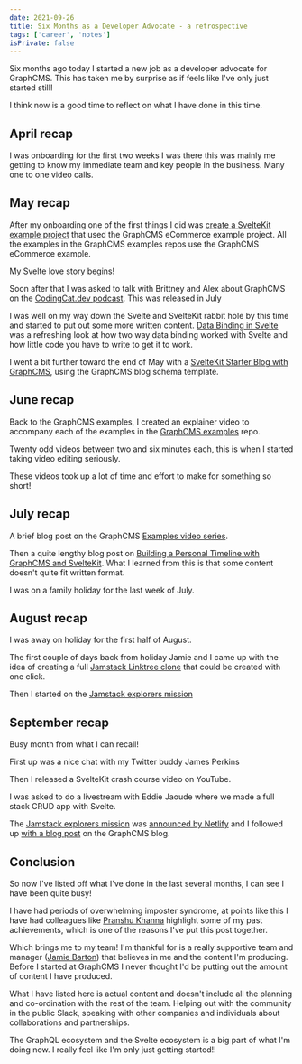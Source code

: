 ```yaml
---
date: 2021-09-26
title: Six Months as a Developer Advocate - a retrospective
tags: ['career', 'notes']
isPrivate: false
---
```


<script>
  import {
    AnchorFm,
    SimpleCast,
    Tweet,
    YouTube
  } from 'sveltekit-embed'
</script>

Six months ago today I started a new job as a developer advocate for
GraphCMS. This has taken me by surprise as if feels like I've only
just started still!

<Tweet tweetLink="GraphCMS/status/1387036398314786821" />

I think now is a good time to reflect on what I have done in this
time.

## April recap

I was onboarding for the first two weeks I was there this was mainly
me getting to know my immediate team and key people in the business.
Many one to one video calls.

## May recap

After my onboarding one of the first things I did was [create a
SvelteKit example project] that used the GraphCMS eCommerce example
project. All the examples in the GraphCMS examples repos use the
GraphCMS eCommerce example.

My Svelte love story begins!

<Tweet tweetLink="spences10/status/1389682243925327874" />

Soon after that I was asked to talk with Brittney and Alex about
GraphCMS on the [CodingCat.dev podcast]. This was released in July

<AnchorFm
  episodeUrl='purrfect-dev/embed/episodes/1-31---Delivering-Digital-Content-with-GraphCMS-e14g55c/a-a650v9a' 
/>

I was well on my way down the Svelte and SvelteKit rabbit hole by this
time and started to put out some more written content. [Data Binding
in Svelte] was a refreshing look at how two way data binding worked
with Svelte and how little code you have to write to get it to work.

I went a bit further toward the end of May with a [SvelteKit Starter
Blog with GraphCMS], using the GraphCMS blog schema template.

## June recap

Back to the GraphCMS examples, I created an explainer video to
accompany each of the examples in the [GraphCMS examples] repo.

Twenty odd videos between two and six minutes each, this is when I
started taking video editing seriously.

<YouTube listId='PL5SvzogSTpeH1Szqw4tPi9ZfgXDbY8GU-'/>

These videos took up a lot of time and effort to make for something so
short!

## July recap

A brief blog post on the GraphCMS [Examples video series].

Then a quite lengthy blog post on [Building a Personal Timeline with
GraphCMS and SvelteKit]. What I learned from this is that some content
doesn't quite fit written format.

I was on a family holiday for the last week of July.

## August recap

I was away on holiday for the first half of August.

The first couple of days back from holiday Jamie and I came up with
the idea of creating a full [Jamstack Linktree clone] that could be
created with one click.

Then I started on the [Jamstack explorers mission]

## September recap

Busy month from what I can recall!

First up was a nice chat with my Twitter buddy James Perkins

<SimpleCast episodeId='46aaf483-8567-451a-aa7c-4c92fbb13f28' />

Then I released a SvelteKit crash course video on YouTube.

<YouTube youTubeId='zH2qG9YwN3s'/>

I was asked to do a livestream with Eddie Jaoude where we made a full
stack CRUD app with Svelte.

<YouTube youTubeId='aCP6sEvmYU4'/>

The [Jamstack explorers mission] was [announced by Netlify] and I
followed up [with a blog post] on the GraphCMS blog.

## Conclusion

So now I've listed off what I've done in the last several months, I
can see I have been quite busy!

I have had periods of overwhelming imposter syndrome, at points like
this I have had colleagues like [Pranshu Khanna] highlight some of my
past achievements, which is one of the reasons I've put this post
together.

Which brings me to my team! I'm thankful for is a really supportive
team and manager ([Jamie Barton]) that believes in me and the content
I'm producing. Before I started at GraphCMS I never thought I'd be
putting out the amount of content I have produced.

What I have listed here is actual content and doesn't include all the
planning and co-ordination with the rest of the team. Helping out with
the community in the public Slack, speaking with other companies and
individuals about collaborations and partnerships.

The GraphQL ecosystem and the Svelte ecosystem is a big part of what
I'm doing now. I really feel like I'm only just getting started!!

<!-- Links -->

[create a sveltekit example project]:
  https://github.com/GraphCMS/graphcms-examples/tree/master/with-sveltekit
[sveltekit starter blog with graphcms]:
  https://graphcms.com/blog/sveltekit-starter-blog-with-graphcms
[graphcms examples]: https://github.com/GraphCMS/graphcms-examples/
[codingcat.dev podcast]:
  https://codingcat.dev/podcast/1-31-delivering-digital-content-with-graphcms
[data binding in svelte]:
  https://graphcms.com/blog/data-binding-in-svelte
[jamstack linktree clone]:
  https://scottspence.com/posts/once-click-links-page
[examples video series]:
  https://graphcms.com/blog/graphcms-examples-series
[building a personal timeline with graphcms and sveltekit]:
  https://graphcms.com/blog/build-a-personal-timeline-with-graphcms-and-sveltekit
[jamstack explorers mission]:
  https://explorers.netlify.com/learn/building-with-sveltekit-and-graphcms
[announced by netlify]:
  https://twitter.com/Netlify/status/1439974131290755078
[with a blog post]:
  https://graphcms.com/blog/build-with-sveltekit-and-graphcms
[jamie barton]: https://twitter.com/notrab
[pranshu khanna]: https://twitter.com/inmypranshoes
